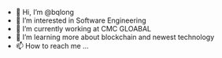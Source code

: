 - 👋 Hi, I’m @bqlong
- 👀 I’m interested in Software Engineering
- 🌱 I’m currently working at CMC GLOABAL
- 💞️ I’m learning more about blockchain and newest technology
- 📫 How to reach me ...

<!---
bqlong/bqlong is a ✨ special ✨ repository because its `README.md` (this file) appears on your GitHub profile.
You can click the Preview link to take a look at your changes.
--->
